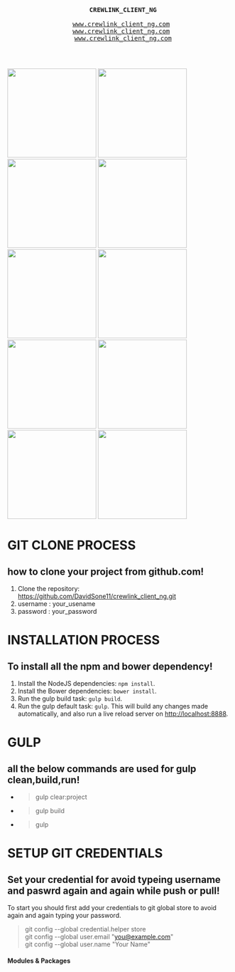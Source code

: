 


<pre>
  <p align="center">
  <b> CREWLINK_CLIENT_NG </b></br>
  <a href="#">www.crewlink_client_ng.com</a> 
  <a href="#">www.crewlink_client_ng.com</a> 
  <a href="#">www.crewlink_client_ng.com</a>

</p>  
</pre>


<p>
<img src="http://webmpires.net/media/blogs/blog/quick-uploads/p36/banner-angularjs.jpg?mtime=1466611958" width="200" height="200"> 
<img src="https://www.codingmart.com/uploads/post/image/5811921c8ca7854ce4d6d5c6/angular2.png" width="200" height="200"> 
<img src="http://www.programmingscripts.com/wp-content/uploads/2016/01/jquery-icon.png" width="200" height="200"> 
<img src="https://scotch.io/wp-content/uploads/2014/10/learning-react-getting-started.png" width="200" height="200"> 
<img src="https://raw.githubusercontent.com/gulpjs/artwork/master/gulp-2x.png" width="200" height="200"> 
<img src="http://blogs.quovantis.com/wp-content/uploads/2016/03/grunt_logo.jpg" width="200" height="200"> 
<img src="https://juststickers.in/wp-content/uploads/2014/08/NPM.jpg" width="200" height="200"> 
<img src="https://snipcart.com/media/10175/what-is-vuejs-definition.png" width="200" height="200"> 
<img src="http://backbonejs.org/docs/images/backbone.png" width="200" height="200"> 
<img src="http://emberjs.com/images/tomster-twitter-card.png" width="200" height="200"> 
</p>


# GIT CLONE PROCESS
## how to clone your project from github.com!
1. Clone the repository: https://github.com/DavidSone11/crewlink_client_ng.git
2. username : your_usename
3. password : your_password

# INSTALLATION PROCESS
## To install all the npm and bower dependency!
1. Install the NodeJS dependencies: `npm install`.
2. Install the Bower dependencies: `bower install`.
3. Run the gulp build task: `gulp build`.
4. Run the gulp default task: `gulp`. This will build any changes made automatically, and also run a live reload server on [http://localhost:8888](http://localhost:8888).

# GULP
## all the below commands are used for gulp clean,build,run!
* >gulp clear:project <br />
* >gulp build <br />
* >gulp <br />



# SETUP GIT CREDENTIALS
## Set your credential for avoid typeing username and paswrd again and again while push or pull!
To start you should first add your credentials to git global store to avoid again and again typing your password. <br />
 > git config --global credential.helper store <br />
 > git config --global user.email "you@example.com" <br />
 > git config --global user.name "Your Name" <br />

 #### Modules & Packages